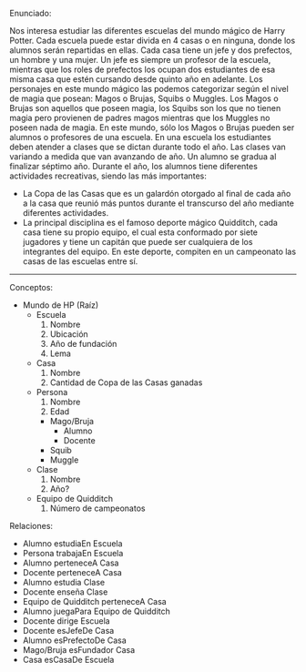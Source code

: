 Enunciado:

Nos interesa estudiar las diferentes escuelas del mundo mágico de Harry Potter.
Cada escuela puede estar divida en 4 casas o en ninguna, donde los alumnos serán repartidas en ellas. Cada casa tiene un jefe y dos prefectos, un hombre y una mujer. Un jefe es siempre un profesor de la escuela, mientras que los roles de prefectos los ocupan dos estudiantes de esa misma casa que estén cursando desde quinto año en adelante.
Los personajes en este mundo mágico las podemos categorizar según el nivel de magia que posean: Magos o Brujas, Squibs o Muggles. Los Magos o Brujas son aquellos que poseen magia, los Squibs son los que no tienen magia pero provienen de padres magos mientras que los Muggles no poseen nada de magia. En este mundo, sólo los Magos o Brujas pueden ser alumnos o profesores de una escuela.
En una escuela los estudiantes deben atender a clases que se dictan durante todo el año. Las clases van variando a medida que van avanzando de año. Un alumno se gradua al finalizar séptimo año.
Durante el año, los alumnos tiene diferentes actividades recreativas, siendo las más importantes:
  - La Copa de las Casas que es un galardón otorgado al final de cada año a la casa que reunió más puntos durante el transcurso del año mediante diferentes actividades.
  -  La principal disciplina es el famoso deporte mágico Quidditch, cada casa tiene su propio equipo, el cual esta conformado por siete jugadores y tiene un capitán que puede ser cualquiera de los integrantes del equipo. En este deporte, compiten en un campeonato las casas de las escuelas entre sí. 

---------------------------

Conceptos:
- Mundo de HP (Raíz)
    - Escuela
      1) Nombre
      2) Ubicación
      3) Año de fundación
      4) Lema
    - Casa
      1) Nombre
      2) Cantidad de Copa de las Casas ganadas
    - Persona
        1) Nombre
        2) Edad
        - Mago/Bruja
          - Alumno
          - Docente
        - Squib
        - Muggle
    - Clase
      1) Nombre
      2) Año?
    - Equipo de Quidditch
      1) Número de campeonatos

Relaciones:

- Alumno estudiaEn Escuela
- Persona trabajaEn Escuela
- Alumno perteneceA Casa
- Docente perteneceA Casa
- Alumno estudia Clase
- Docente enseña Clase
- Equipo de Quidditch perteneceA Casa
- Alumno juegaPara Equipo de Quidditch
- Docente dirige Escuela
- Docente esJefeDe Casa
- Alumno esPrefectoDe Casa
- Mago/Bruja esFundador Casa
- Casa esCasaDe Escuela